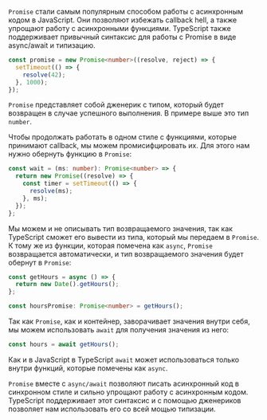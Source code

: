 `Promise` стали самым популярным способом работы с асинхронным кодом в JavaScript. Они позволяют избежать callback hell, а также упрощают работу с асинхронными функциями. TypeScript также поддерживает привычный синтаксис для работы с Promise в виде async/await и типизацию.

```typescript
const promise = new Promise<number>((resolve, reject) => {
  setTimeout(() => {
    resolve(42);
  }, 1000);
});
```

`Promise` представляет собой дженерик с типом, который будет возвращен в случае успешного выполнения. В примере выше это тип `number`.

Чтобы продолжать работать в одном стиле с функциями, которые принимают callback, мы можем промисифцировать их. Для этого нам нужно обернуть функцию в `Promise`:

```typescript
const wait = (ms: number): Promise<number> => {
  return new Promise((resolve) => {
    const timer = setTimeout(() => {
      resolve(ms);
    }, ms);
  });
};
```

Мы можем и не описывать тип возвращаемого значения, так как TypeScript сможет его вывести из типа, который мы передаем в `Promise`. К тому же из функции, которая помечена как `async`, `Promise` возвращается автоматически, и тип возвращаемого значения будет обернут в `Promise`:

```typescript
const getHours = async () => {
  return new Date().getHours();
};

const hoursPromise: Promise<number> = getHours();
```

Так как `Promise`, как и контейнер, заворачивает значения внутри себя, мы можем использовать `await` для получения значения из него:

```typescript
const hours = await getHours();
```

Как и в JavaScript в TypeScript `await` может использоваться только внутри функций, которые помечены как `async`.

`Promise` вместе с `async/await` позволяют писать асинхронный код в синхронном стиле и сильно упрощают работу с асинхронным кодом. TypeScript поддерживает этот синтаксис и с помощью дженериков позволяет нам использовать его со всей мощью типизации.

